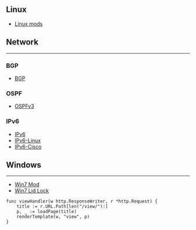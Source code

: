 

## Linux
- [Linux mods](Linux/Linux)

## Network
---
### BGP
- [BGP](Network/BGP/BGP)

### OSPF
- [OSPFv3](Network/Cisco/OSPFv3)

### IPv6
- [IPv6](Network/IPv6/IPv6) 
- [IPv6-Linux](Network/IPv6/IPv6-Linux)
- [IPv6-Cisco](Network/IPv6/IPv6-Cisco)

## Windows
---
- [Win7 Mod](Windows/Win7)
- [Win7 Lid Lock](Windows/Win7-Lid-Lock)

```
func viewHandler(w http.ResponseWriter, r *http.Request) {
    title := r.URL.Path[len("/view/"):]
    p, _ := loadPage(title)
    renderTemplate(w, "view", p)
}
```

